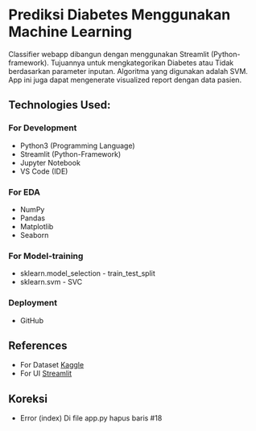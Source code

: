 # **Prediksi Diabetes Menggunakan Machine Learning**

Classifier webapp dibangun dengan menggunakan Streamlit (Python-framework). Tujuannya untuk mengkategorikan Diabetes atau Tidak berdasarkan parameter inputan. Algoritma yang digunakan adalah SVM. App ini juga dapat mengenerate visualized report dengan data pasien.

## **Technologies Used:**

### For Development

- Python3 (Programming Language)
- Streamlit (Python-Framework)
- Jupyter Notebook
- VS Code (IDE)

### For EDA

- NumPy
- Pandas
- Matplotlib
- Seaborn

### For Model-training

- sklearn.model_selection - train_test_split
- sklearn.svm - SVC

### Deployment

- GitHub

## References

- For Dataset [Kaggle](https://www.kaggle.com/)
- For UI [Streamlit](https://streamlit.io/)

## Koreksi

- Error (index)
  Di file app.py hapus baris #18
